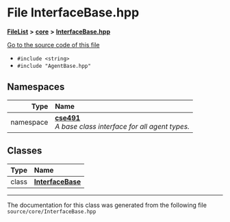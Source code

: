 

# File InterfaceBase.hpp



[**FileList**](files.md) **>** [**core**](dir_0d27ce74e9bd514c31e1d63efab6b388.md) **>** [**InterfaceBase.hpp**](_interface_base_8hpp.md)

[Go to the source code of this file](_interface_base_8hpp_source.md)



* `#include <string>`
* `#include "AgentBase.hpp"`













## Namespaces

| Type | Name |
| ---: | :--- |
| namespace | [**cse491**](namespacecse491.md) <br>_A base class interface for all agent types._  |


## Classes

| Type | Name |
| ---: | :--- |
| class | [**InterfaceBase**](classcse491_1_1_interface_base.md) <br> |



















































------------------------------
The documentation for this class was generated from the following file `source/core/InterfaceBase.hpp`

